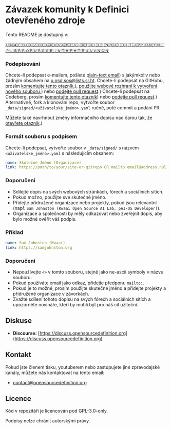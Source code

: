 # Závazek komunity k Definici otevřeného zdroje

Tento README je dostupný v:
<!-- TRANSLATIONS_START -->
[🇺🇳](README.md)[🇦🇪](README-ar-AE.md)[🇧🇩](README-bn-BD.md)[🇨🇿](README-cs-CZ.md)[🇩🇪](README-de-DE.md)[🇬🇷](README-el-GR.md)[🇺🇸](README-en-US.md)[🇬🇧](README-en-GB.md)[🇪🇸](README-es-ES.md)[🇮🇷](README-fa-IR.md)[🇫🇷](README-fr-FR.md)[🇮🇱](README-he-IL.md)[🇮🇳](README-hi-IN.md)[🇭🇺](README-hu-HU.md)[🇮🇩](README-id-ID.md)[🇮🇹](README-it-IT.md)[🇯🇵](README-ja-JP.md)[🇰🇷](README-ko-KR.md)[🇲🇾](README-ms-MY.md)[🇳🇱](README-nl-NL.md)[🇵🇱](README-pl-PL.md)[🇧🇷](README-pt-BR.md)[🇷🇴](README-ro-RO.md)[🇷🇺](README-ru-RU.md)[🇷🇸](README-sr-RS.md)[🇸🇪](README-sv-SE.md)[🇮🇳](README-ta-IN.md)[🇹🇭](README-th-TH.md)[🇵🇭](README-tl-PH.md)[🇹🇷](README-tr-TR.md)[🇺🇦](README-uk-UA.md)[🇻🇳](README-vi-VN.md)[🇨🇳](README-zh-CN.md)
<!-- TRANSLATIONS_END -->

### Podepisování

Chcete-li podepsat e-mailem, pošlete [plain-text email](https://useplaintext.email/)) s jakýmkoliv nebo žádným obsahem na [u.osd.sos@lists.sr.ht](mailto:u.osd.sos@lists.sr.ht).
Chcete-li podepsat na GitHubu, prosím [komentujte tento otazník](https://github.com/OpenSourceDefinition/sos/issues/1),), [použijte webové rozhraní k vytvoření nového souboru](https://github.com/OpenSourceDefinition/sos/new/main/_data/signed),) nebo [podejte pull request](https://github.com/OpenSourceDefinition/sos/pulls).)
Chcete-li podepsat na Codeberg, prosím [komentujte tento otazník](https://codeberg.org/osd/sos/issues/1)) nebo [podejte pull request](https://codeberg.org/osd/sos/pulls).)
Alternativně, fork a klonování repo, vytvořte soubor `_data/signed/<uživatelské_jméno>.yaml` ručně, poté commit a podání PR.

Můžete také navrhnout změny informačního dopisu nad čarou tak, že [otevřete otazník](https://codeberg.org/osd/sos/issues).)

### Formát souboru s podpisem

Chcete-li podepsat, vytvořte soubor v `_data/signed/` s názvem `<uživatelské_jméno>.yaml` s následujícím obsahem:

```yaml
name: Skutečné Jméno (Organizace)
link: https://path/to/your/site-or-gitrepo OR mailto:email@address.nul
```

### Doporučení
- Sdílejte dopis na svých webových stránkách, fórech a sociálních sítích.
- Pokud možno, použijte své skutečné jméno.
- Přidejte přidružené organizace nebo projekty, pokud jsou relevantní (např. `Sam Johnston (Kwaai Open Source AI Lab, pAI-OS Developer)`).
- Organizace a společnosti by měly odkazovat nebo zveřejnit dopis, aby bylo možné ověřit váš podpis.

### Příklad

```yaml
name: Sam Johnston (Kwaai)
link: https://samjohnston.org
```

### Doporučení

- Nepoužívejte `<>` v tomto souboru, stejně jako ne-ascii symboly v názvu souboru.
- Pokud používáte email jako odkaz, přidejte předponu `mailto:`.
- Pokud je to možné, prosím použijte skutečné jméno a přidejte projekty a přidružené organizace v závorkách.
- Zvažte sdílení tohoto dopisu na svých fórech a sociálních sítích a upozorněte novináře, kteří by mohli být pro náš cíl užiteční.

## Diskuse

- **Discourse:** [https://discuss.opensourcedefinition.org](https://discuss.opensourcedefinition.org)

## Kontakt
Pokud jste členem tisku, youtuberem nebo zastupujete jiné zpravodajské kanály, můžete nás kontaktovat na tento email:
- [contact@opensourcedefinition.org](mailto:contact@opensourcedefinition.org)

## Licence
Kód v repozitáři je licencován pod GPL-3.0-only.

Podpisy nelze chránit autorskými právy.